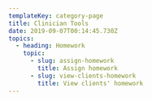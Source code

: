 ```yaml
---
templateKey: category-page
title: Clinician Tools
date: 2019-09-07T00:14:45.730Z
topics:
  - heading: Homework
    topic:
      - slug: assign-homework
        title: Assign homework
      - slug: view-clients-homework
        title: View clients' homework
---
```


